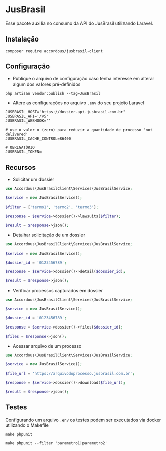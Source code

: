 # JusBrasil

Esse pacote auxilia no consumo da API do JusBrasil utilizando Laravel.

## Instalação
```shell
composer require accordous/jusbrasil-client
```

## Configuração

- Publique o arquivo de configuração caso tenha interesse em alterar algum dos valores pré-definidos
```shell
php artisan vendor:publish --tag=JusBrasil
```

- Altere as configurações no arquivo `.env` do seu projeto Laravel
```.dotenv
JUSBRASIL_HOST='https://dossier-api.jusbrasil.com.br'
JUSBRASIL_API='/v5'
JUSBRASIL_WEBHOOK=''

# use o valor o (zero) para reduzir a quantidade de processo 'not delivered'
JUSBRASIL_CACHE_CONTROL=86400

# OBRIGATÓRIO
JUSBRASIL_TOKEN=
```

## Recursos
- Solicitar um dossier
```php
use Accordous\JusBrasilClient\Services\JusBrasilService;

$service = new JusBrasilService();

$filter = ['termo1', 'termo2', 'termo3'];

$response = $service->dossier()->lawsuits($filter);

$result = $response->json();
```

- Detalhar solicitação de um dossier
```php
use Accordous\JusBrasilClient\Services\JusBrasilService;

$service = new JusBrasilService();

$dossier_id = '0123456789';

$response = $service->dossier()->detail($dossier_id);

$result = $response->json();
```

- Verificar processos capturados em dossier
```php
use Accordous\JusBrasilClient\Services\JusBrasilService;

$service = new JusBrasilService();

$dossier_id = '0123456789';

$response = $service->dossier()->files($dossier_id);

$files = $response->json();
```

- Acessar arquivo de um processo
```php
use Accordous\JusBrasilClient\Services\JusBrasilService;

$service = new JusBrasilService();

$file_url = 'https://arquivodoprocesso.jusbrasil.com.br';

$response = $service->dossier()->download($file_url);

$result = $response->json();
```

## Testes
Configurando um arquivo `.env` os testes podem ser executados via docker utilizando o Makefile

```shell
make phpunit 

make phpunit --filter 'parametro1|parametro2'
```